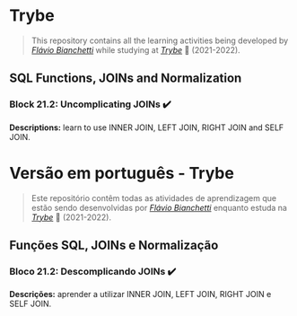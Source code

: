 # Trybe

> This repository contains all the learning activities being developed by _[Flávio Bianchetti](https://www.linkedin.com/in/flaviobianchetti/)_ while studying at _[Trybe](https://www.betrybe.com/)_ :rocket: (2021-2022).

## SQL Functions, JOINs and Normalization


### Block 21.2: Uncomplicating JOINs :heavy_check_mark:

**Descriptions:** learn to use INNER JOIN, LEFT JOIN, RIGHT JOIN and SELF JOIN.


# Versão em português - Trybe

> Este repositório contêm todas as atividades de aprendizagem que estão sendo desenvolvidas por  _[Flávio Bianchetti](https://www.linkedin.com/in/flaviobianchetti/)_ enquanto estuda na _[Trybe](https://www.betrybe.com/)_ :rocket: (2021-2022).

## Funções SQL, JOINs e Normalização


### Bloco 21.2: Descomplicando JOINs :heavy_check_mark:

**Descrições:** aprender a utilizar INNER JOIN, LEFT JOIN, RIGHT JOIN e SELF JOIN.
